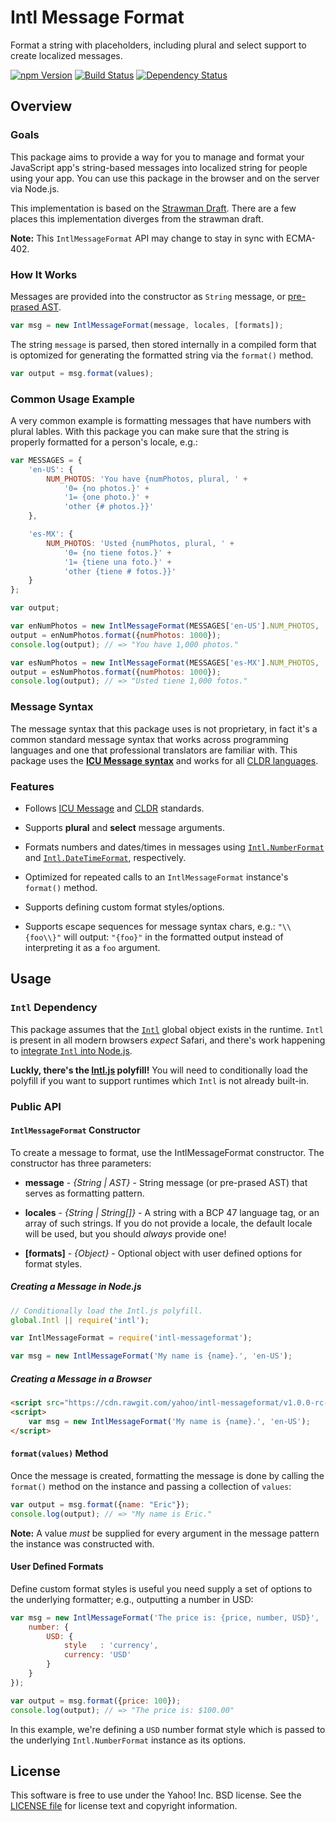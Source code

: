 Intl Message Format
===================

Format a string with placeholders, including plural and select support to create localized messages.

[![npm Version](https://img.shields.io/npm/v/intl-messageformat.svg?style=flat)][NPM]
[![Build Status](http://img.shields.io/travis/yahoo/intl-messageformat.svg?style=flat)][TRAVIS]
[![Dependency Status](https://img.shields.io/david/yahoo/intl-messageformat.svg?style=flat)][DAVID]

Overview
--------

### Goals

This package aims to provide a way for you to manage and format your JavaScript app's string-based messages into localized string for people using your app. You can use this package in the browser and on the server via Node.js.

This implementation is based on the [Strawman Draft][STRAWMAN]. There are a few places this implementation diverges from the strawman draft.

**Note:** This `IntlMessageFormat` API may change to stay in sync with ECMA-402.

### How It Works

Messages are provided into the constructor as `String` message, or [pre-prased AST][PARSER].

```javascript
var msg = new IntlMessageFormat(message, locales, [formats]);
```

The string `message` is parsed, then stored internally in a compiled form that is optomized for generating the formatted string via the `format()` method.

```javascript
var output = msg.format(values);
```

### Common Usage Example

A very common example is formatting messages that have numbers with plural lables. With this package you can make sure that the string is properly formatted for a person's locale, e.g.:

```javascript
var MESSAGES = {
    'en-US': {
        NUM_PHOTOS: 'You have {numPhotos, plural, ' +
            '0= {no photos.}' +
            '1= {one photo.}' +
            'other {# photos.}}'
    },

    'es-MX': {
        NUM_PHOTOS: 'Usted {numPhotos, plural, ' +
            '0= {no tiene fotos.}' +
            '1= {tiene una foto.}' +
            'other {tiene # fotos.}}'
    }
};

var output;

var enNumPhotos = new IntlMessageFormat(MESSAGES['en-US'].NUM_PHOTOS, 'en-US');
output = enNumPhotos.format({numPhotos: 1000});
console.log(output); // => "You have 1,000 photos."

var esNumPhotos = new IntlMessageFormat(MESSAGES['es-MX'].NUM_PHOTOS, 'es-MX');
output = esNumPhotos.format({numPhotos: 1000});
console.log(output); // => "Usted tiene 1,000 fotos."
```

### Message Syntax

The message syntax that this package uses is not proprietary, in fact it's a common standard message syntax that works across programming languages and one that professional translators are familiar with. This package uses the **[ICU Message syntax][ICU]** and works for all [CLDR languages][CLDR].

### Features

* Follows [ICU Message][ICU] and [CLDR][CLDR] standards.

* Supports **plural** and **select** message arguments.

* Formats numbers and dates/times in messages using [`Intl.NumberFormat`][INTL-NF] and [`Intl.DateTimeFormat`][INTL-DTF], respectively.

* Optimized for repeated calls to an `IntlMessageFormat` instance's `format()` method.

* Supports defining custom format styles/options.

* Supports escape sequences for message syntax chars, e.g.: `"\\{foo\\}"` will output: `"{foo}"` in the formatted output instead of interpreting it as a `foo` argument.


Usage
-----

### `Intl` Dependency

This package assumes that the [`Intl`][INTL] global object exists in the runtime. `Intl` is present in all modern browsers _expect_ Safari, and there's work happening to [integrate `Intl` into Node.js][NODE-INTL].

**Luckly, there's the [Intl.js][] polyfill!** You will need to conditionally load the polyfill if you want to support runtimes which `Intl` is not already built-in.

### Public API

#### `IntlMessageFormat` Constructor
To create a message to format, use the IntlMessageFormat constructor. The constructor has three parameters:

 - **message** - _{String | AST}_ - String message (or pre-prased AST) that serves as formatting pattern.

 - **locales** - _{String | String[]}_ - A string with a BCP 47 language tag, or an array of such strings. If you do not provide a locale, the default locale will be used, but you should _always_ provide one!

 - **[formats]** - _{Object}_ - Optional object with user defined options for format styles.

##### Creating a Message in Node.js
```javascript
// Conditionally load the Intl.js polyfill.
global.Intl || require('intl');

var IntlMessageFormat = require('intl-messageformat');

var msg = new IntlMessageFormat('My name is {name}.', 'en-US');
```

##### Creating a Message in a Browser
```html
<script src="https://cdn.rawgit.com/yahoo/intl-messageformat/v1.0.0-rc-1/dist/intl-messageformat.min.js"></script>
<script>
    var msg = new IntlMessageFormat('My name is {name}.', 'en-US');
</script>
```

#### `format(values)` Method

Once the message is created, formatting the message is done by calling the `format()` method on the instance and passing a collection of `values`:

```javascript
var output = msg.format({name: "Eric"});
console.log(output); // => "My name is Eric."
```

**Note:** A value _must_ be supplied for every argument in the message pattern the instance was constructed with.

#### User Defined Formats

Define custom format styles is useful you need supply a set of options to the underlying formatter; e.g., outputting a number in USD:

```javascript
var msg = new IntlMessageFormat('The price is: {price, number, USD}', 'en-US', {
    number: {
        USD: {
            style   : 'currency',
            currency: 'USD'
        }
    }
});

var output = msg.format({price: 100});
console.log(output); // => "The price is: $100.00"
```

In this example, we're defining a `USD` number format style which is passed to the underlying `Intl.NumberFormat` instance as its options.


License
-------

This software is free to use under the Yahoo! Inc. BSD license.
See the [LICENSE file][LICENSE] for license text and copyright information.



[DAVID]: https://david-dm.org/yahoo/intl-messageformat
[TRAVIS]: https://travis-ci.org/yahoo/intl-messageformat
[NPM]: https://www.npmjs.org/package/intl-messageformat
[STRAWMAN]: http://wiki.ecmascript.org/doku.php?id=globalization:messageformatting
[PARSER]: https://github.com/yahoo/intl-messageformat-parser
[ICU]: http://userguide.icu-project.org/formatparse/messages
[CLDR]: http://cldr.unicode.org/
[INTL]: https://developer.mozilla.org/en-US/docs/Web/JavaScript/Reference/Global_Objects/Intl
[INTL-NF]: https://developer.mozilla.org/en-US/docs/Web/JavaScript/Reference/Global_Objects/NumberFormat
[INTL-DTF]: https://developer.mozilla.org/en-US/docs/Web/JavaScript/Reference/Global_Objects/DateTimeFormat
[NODE-INTL]: https://github.com/joyent/node/issues/6371
[Intl.js]: https://github.com/andyearnshaw/Intl.js
[LICENSE]: https://github.com/yahoo/intl-messageformat/blob/master/LICENSE
